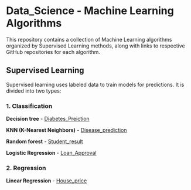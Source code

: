 # Data_Science - Machine Learning Algorithms
This repository contains a collection of Machine Learning algorithms organized by Supervised Learning methods, along with links to respective GitHub repositories for each algorithm.

## Supervised Learning
Supervised learning uses labeled data to train models for predictions. It is divided into two types:

### 1. Classification

 **Decision tree** - [Diabetes_Preiction](https://github.com/kanish-20/Diabetes_predictor.git)
 
 **KNN (K-Nearest Neighbors)** - [Disease_prediction](https://github.com/kanish-20/Disease_prediction.git)
 
 **Random forest** - [Student_result](https://github.com/kanish-20/Student_performance_predictor.git)
 
 **Logistic Regression** - [Loan_Approval](https://github.com/kanish-20/Loan_approval_predictor.git)

 ### 2. Regression

 **Linear Regression** - [House_price](https://github.com/kanish-20/house-price-predictor.git)
